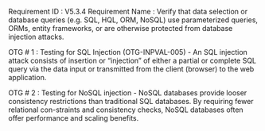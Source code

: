 Requirement ID : V5.3.4
Requirement Name : Verify that data selection or database queries (e.g. SQL, HQL, ORM, NoSQL) use parameterized queries, ORMs, entity frameworks, or are otherwise protected from database injection attacks. 

OTG # 1 : Testing for SQL Injection (OTG-INPVAL-005)
	- An SQL injection attack consists of insertion or “injection” of either a  partial  or  complete  SQL  query  via  the  data  input  or  transmitted  from the client (browser) to the web application. 

OTG # 2 : Testing for NoSQL injection
	- NoSQL  databases  provide  looser  consistency  restrictions  than  traditional  SQL  databases.  By  requiring  fewer  relational  con-straints  and  consistency  checks,  NoSQL  databases  often  offer  performance  and  scaling  benefits.

